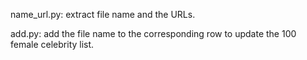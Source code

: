 name_url.py: extract file name and the URLs.

add.py: add the file name to the corresponding row to update the 100 female celebrity list.


